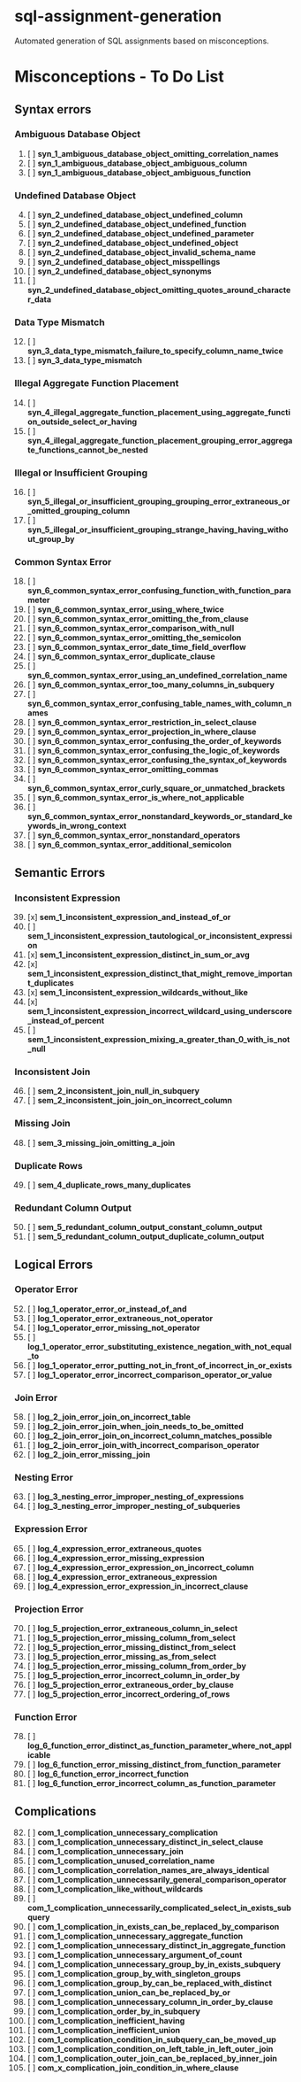 # sql-assignment-generation
Automated generation of SQL assignments based on misconceptions.

# Misconceptions - To Do List

## Syntax errors

### Ambiguous Database Object

1. [ ] **syn_1_ambiguous_database_object_omitting_correlation_names**
2. [ ] **syn_1_ambiguous_database_object_ambiguous_column**
3. [ ] **syn_1_ambiguous_database_object_ambiguous_function**

### Undefined Database Object

4. [ ] **syn_2_undefined_database_object_undefined_column**
5. [ ] **syn_2_undefined_database_object_undefined_function**
6. [ ] **syn_2_undefined_database_object_undefined_parameter**
7. [ ] **syn_2_undefined_database_object_undefined_object**
8. [ ] **syn_2_undefined_database_object_invalid_schema_name**
9. [ ] **syn_2_undefined_database_object_misspellings**
10. [ ] **syn_2_undefined_database_object_synonyms**
11. [ ] **syn_2_undefined_database_object_omitting_quotes_around_character_data**

### Data Type Mismatch

12. [ ] **syn_3_data_type_mismatch_failure_to_specify_column_name_twice**
13. [ ] **syn_3_data_type_mismatch**

### Illegal Aggregate Function Placement

14. [ ] **syn_4_illegal_aggregate_function_placement_using_aggregate_function_outside_select_or_having**
15. [ ] **syn_4_illegal_aggregate_function_placement_grouping_error_aggregate_functions_cannot_be_nested**

### Illegal or Insufficient Grouping

16. [ ] **syn_5_illegal_or_insufficient_grouping_grouping_error_extraneous_or_omitted_grouping_column**
17. [ ] **syn_5_illegal_or_insufficient_grouping_strange_having_having_without_group_by**

### Common Syntax Error

18. [ ] **syn_6_common_syntax_error_confusing_function_with_function_parameter**
19. [ ] **syn_6_common_syntax_error_using_where_twice**
20. [ ] **syn_6_common_syntax_error_omitting_the_from_clause**
21. [ ] **syn_6_common_syntax_error_comparison_with_null**
22. [ ] **syn_6_common_syntax_error_omitting_the_semicolon**
23. [ ] **syn_6_common_syntax_error_date_time_field_overflow**
24. [ ] **syn_6_common_syntax_error_duplicate_clause**
25. [ ] **syn_6_common_syntax_error_using_an_undefined_correlation_name**
26. [ ] **syn_6_common_syntax_error_too_many_columns_in_subquery**
27. [ ] **syn_6_common_syntax_error_confusing_table_names_with_column_names**
28. [ ] **syn_6_common_syntax_error_restriction_in_select_clause**
29. [ ] **syn_6_common_syntax_error_projection_in_where_clause**
30. [ ] **syn_6_common_syntax_error_confusing_the_order_of_keywords**
31. [ ] **syn_6_common_syntax_error_confusing_the_logic_of_keywords**
32. [ ] **syn_6_common_syntax_error_confusing_the_syntax_of_keywords**
33. [ ] **syn_6_common_syntax_error_omitting_commas**
34. [ ] **syn_6_common_syntax_error_curly_square_or_unmatched_brackets**
35. [ ] **syn_6_common_syntax_error_is_where_not_applicable**
36. [ ] **syn_6_common_syntax_error_nonstandard_keywords_or_standard_keywords_in_wrong_context**
37. [ ] **syn_6_common_syntax_error_nonstandard_operators**
38. [ ] **syn_6_common_syntax_error_additional_semicolon**

## Semantic Errors

### Inconsistent Expression

39. [x] **sem_1_inconsistent_expression_and_instead_of_or**
40. [ ] **sem_1_inconsistent_expression_tautological_or_inconsistent_expression**
41. [x] **sem_1_inconsistent_expression_distinct_in_sum_or_avg**
42. [x] **sem_1_inconsistent_expression_distinct_that_might_remove_important_duplicates**
43. [x] **sem_1_inconsistent_expression_wildcards_without_like**
44. [x] **sem_1_inconsistent_expression_incorrect_wildcard_using_underscore_instead_of_percent**
45. [ ] **sem_1_inconsistent_expression_mixing_a_greater_than_0_with_is_not_null**

### Inconsistent Join

46. [ ] **sem_2_inconsistent_join_null_in_subquery**
47. [ ] **sem_2_inconsistent_join_join_on_incorrect_column**

### Missing Join

48. [ ] **sem_3_missing_join_omitting_a_join**

### Duplicate Rows

49. [ ] **sem_4_duplicate_rows_many_duplicates**

### Redundant Column Output

50. [ ] **sem_5_redundant_column_output_constant_column_output**
51. [ ] **sem_5_redundant_column_output_duplicate_column_output**

## Logical Errors

### Operator Error

52. [ ] **log_1_operator_error_or_instead_of_and**
53. [ ] **log_1_operator_error_extraneous_not_operator**
54. [ ] **log_1_operator_error_missing_not_operator**
55. [ ] **log_1_operator_error_substituting_existence_negation_with_not_equal_to**
56. [ ] **log_1_operator_error_putting_not_in_front_of_incorrect_in_or_exists**
57. [ ] **log_1_operator_error_incorrect_comparison_operator_or_value**

### Join Error

58. [ ] **log_2_join_error_join_on_incorrect_table**
59. [ ] **log_2_join_error_join_when_join_needs_to_be_omitted**
60. [ ] **log_2_join_error_join_on_incorrect_column_matches_possible**
61. [ ] **log_2_join_error_join_with_incorrect_comparison_operator**
62. [ ] **log_2_join_error_missing_join**

### Nesting Error

63. [ ] **log_3_nesting_error_improper_nesting_of_expressions**
64. [ ] **log_3_nesting_error_improper_nesting_of_subqueries**

### Expression Error

65. [ ] **log_4_expression_error_extraneous_quotes**
66. [ ] **log_4_expression_error_missing_expression**
67. [ ] **log_4_expression_error_expression_on_incorrect_column**
68. [ ] **log_4_expression_error_extraneous_expression**
69. [ ] **log_4_expression_error_expression_in_incorrect_clause**

### Projection Error

70. [ ] **log_5_projection_error_extraneous_column_in_select**
71. [ ] **log_5_projection_error_missing_column_from_select**
72. [ ] **log_5_projection_error_missing_distinct_from_select**
73. [ ] **log_5_projection_error_missing_as_from_select**
74. [ ] **log_5_projection_error_missing_column_from_order_by**
75. [ ] **log_5_projection_error_incorrect_column_in_order_by**
76. [ ] **log_5_projection_error_extraneous_order_by_clause**
77. [ ] **log_5_projection_error_incorrect_ordering_of_rows**

### Function Error

78. [ ] **log_6_function_error_distinct_as_function_parameter_where_not_applicable**
79. [ ] **log_6_function_error_missing_distinct_from_function_parameter**
80. [ ] **log_6_function_error_incorrect_function**
81. [ ] **log_6_function_error_incorrect_column_as_function_parameter**

## Complications

82. [ ] **com_1_complication_unnecessary_complication**
83. [ ] **com_1_complication_unnecessary_distinct_in_select_clause**
84. [ ] **com_1_complication_unnecessary_join**
85. [ ] **com_1_complication_unused_correlation_name**
86. [ ] **com_1_complication_correlation_names_are_always_identical**
87. [ ] **com_1_complication_unnecessarily_general_comparison_operator**
88. [ ] **com_1_complication_like_without_wildcards**
89. [ ] **com_1_complication_unnecessarily_complicated_select_in_exists_subquery**
90. [ ] **com_1_complication_in_exists_can_be_replaced_by_comparison**
91. [ ] **com_1_complication_unnecessary_aggregate_function**
92. [ ] **com_1_complication_unnecessary_distinct_in_aggregate_function**
93. [ ] **com_1_complication_unnecessary_argument_of_count**
94. [ ] **com_1_complication_unnecessary_group_by_in_exists_subquery**
95. [ ] **com_1_complication_group_by_with_singleton_groups**
96. [ ] **com_1_complication_group_by_can_be_replaced_with_distinct**
97. [ ] **com_1_complication_union_can_be_replaced_by_or**
98. [ ] **com_1_complication_unnecessary_column_in_order_by_clause**
99. [ ] **com_1_complication_order_by_in_subquery**
100. [ ] **com_1_complication_inefficient_having**
101. [ ] **com_1_complication_inefficient_union**
102. [ ] **com_1_complication_condition_in_subquery_can_be_moved_up**
103. [ ] **com_1_complication_condition_on_left_table_in_left_outer_join**
104. [ ] **com_1_complication_outer_join_can_be_replaced_by_inner_join**
105. [ ] **com_x_complication_join_condition_in_where_clause**
